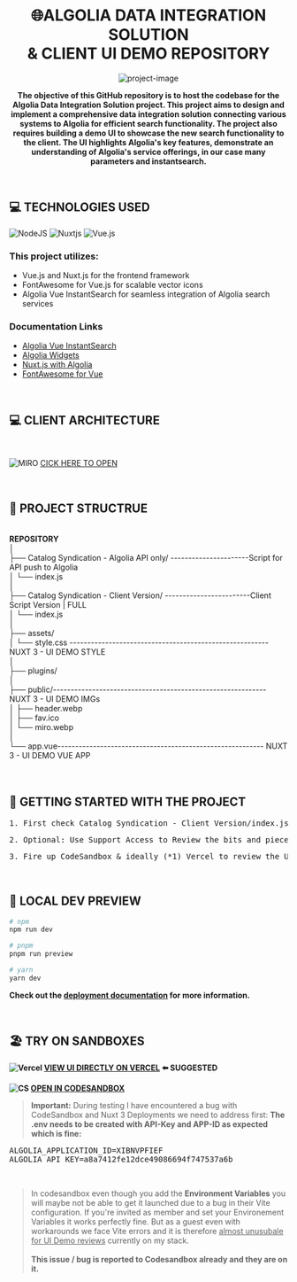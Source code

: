 <h1 align="center" id="title"><b>🌐ALGOLIA</B> DATA INTEGRATION SOLUTION <br> & CLIENT UI DEMO REPOSITORY</h1>

<p align="center"><img src="https://media.licdn.com/dms/image/D4E16AQH3kKXcRJWoSg/profile-displaybackgroundimage-shrink_200_800/0/1666804692598?e=2147483647&amp;v=beta&amp;t=0lT4sz1TsIzEUJRIeFEded0xM9DlNNWjQecdltvW8Ww" alt="project-image"></p>

<b><center><p id="description">The objective of this GitHub repository is to host the codebase for the Algolia Data Integration Solution project. This project aims to design and implement a comprehensive data integration solution connecting various systems to Algolia for efficient search functionality. The project also requires building a demo UI to showcase the new search functionality to the client. The UI highlights Algolia's key features, demonstrate an understanding of Algolia's service offerings, in our case many parameters and instantsearch.</p></center></b>
<br><h2>💻 TECHNOLOGIES USED</h3>

![NodeJS](https://img.shields.io/badge/node.js-6DA55F?style=for-the-badge&logo=node.js&logoColor=white)
![Nuxtjs](https://img.shields.io/badge/Nuxt-002E3B?style=for-the-badge&logo=nuxtdotjs&logoColor=#00DC82)
![Vue.js](https://img.shields.io/badge/vuejs-%2335495e.svg?style=for-the-badge&logo=vuedotjs&logoColor=%234FC08D)

<h3>This project utilizes:</h3>
<ul>
    <li>Vue.js and Nuxt.js for the frontend framework</li>
    <li>FontAwesome for Vue.js for scalable vector icons</li>
    <li>Algolia Vue InstantSearch for seamless integration of Algolia search services</li>
</ul>
<h3>Documentation Links</h3>
<ul>
    <li><a href="https://www.algolia.com/doc/api-reference/widgets/instantsearch/vue/">Algolia Vue InstantSearch</a></li>
    <li><a href="https://www.algolia.com/doc/guides/building-search-ui/what-is-instantsearch/vue/">Algolia Widgets</a></li>
    <li><a href="https://nuxtjs.org/">Nuxt.js with Algolia</a></li>
    <li><a href="https://fortawesome.github.io/Font-Awesome/">FontAwesome for Vue</a></li>
</ul>
<br><h2>💻 CLIENT ARCHITECTURE</h3><br>

![MIRO](https://img.shields.io/badge/Miro-050038.svg?style=for-the-badge&logo=Miro&logoColor=white) 
[CICK HERE TO OPEN](https://miro.com/app/board/uXjVNgkFMqI=/?share_link_id=425562275864)


<br><h2>🌳 PROJECT STRUCTRUE </h2><br><B>
REPOSITORY<br></b>
│<br>
├── Catalog Syndication - Algolia API only/    ----------------------Script for API push to Algolia<br> 
│   └── index.js<br>
│<br>
├── Catalog Syndication - Client Version/  ------------------------Client Script Version | FULL <br> 
│   └── index.js<br>
│<br>
├── assets/<br>
│   └── style.css --------------------------------------------------------NUXT 3 - UI DEMO STYLE<br>
│<br>
├── plugins/<br>
│<br>
├── public/------------------------------------------------------------NUXT 3 - UI DEMO IMGs<br>
│   ├── header.webp<br>
│   ├── fav.ico<br>
│   └── miro.webp<br>
│<br>
└── app.vue---------------------------------------------------------- NUXT 3 - UI DEMO VUE APP<br><br>
<br><h2>🚀 GETTING STARTED WITH THE PROJECT </h2>
<pre>1. First check Catalog Syndication - Client Version/index.js as it handles the import to Algolia for indexing</pre>
<pre>2. Optional: Use Support Access to Review the bits and pieces configured in my Algolia Account</pre>
<pre>3. Fire up CodeSandbox & ideally (*1) Vercel to review the UI (+ it's code if you're bold enough to scroll)</pre>

<br><h2>🔎 LOCAL DEV PREVIEW </h2>


```bash
# npm
npm run dev

# pnpm
pnpm run preview

# yarn
yarn dev
```

<b>Check out the [deployment documentation](https://nuxt.com/docs/getting-started/deployment) for more information.</b>

<br><h2>🏖️ TRY ON SANDBOXES</h2><b>

![Vercel](https://img.shields.io/badge/Vercel-000000.svg?style=for-the-badge&logo=Vercel&logoColor=white)
[VIEW UI DIRECTLY ON VERCEL](https://algolia-technical-assignment-solutions-architect.vercel.app/) ⬅️ SUGGESTED 

![CS](https://img.shields.io/badge/CodeSandbox-151515.svg?style=for-the-badge&logo=CodeSandbox&logoColor=white)
[OPEN IN CODESANDBOX](https://codesandbox.io/p/github/andreash902/Algolia---Technical-Assignment-Solutions-Architect/master) </b>

> **Important:** During testing I have encountered a bug with <br>CodeSandbox and Nuxt 3 Deployments we need to address first:
> <b>The <b>.env</b> needs to be created with API-Key and APP-ID as expected which is fine:</b>
<pre>ALGOLIA_APPLICATION_ID=XIBNVPFIEF
ALGOLIA_API_KEY=a8a7412fe12dce49086694f747537a6b</pre><br>

> In codesandbox even though you add the <b>Environment Variables</b> you will maybe not be able to get it launched due to a bug in their Vite configuration. If you're invited as member and set your Environement Variables it works perfectly fine. But as a guest even with workarounds we face Vite errors and it is therefore <u>almost unusubale for UI Demo reviews</u> currently on my stack.<br>
<b> <br>This issue / bug is reported to Codesandbox already and they are on it.</b>



